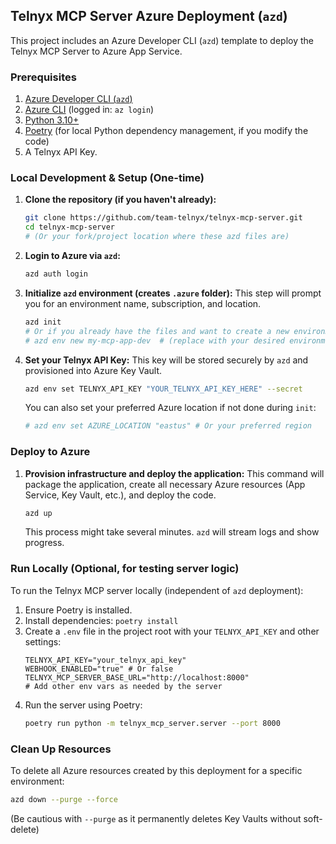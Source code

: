 ## Telnyx MCP Server Azure Deployment (`azd`)

This project includes an Azure Developer CLI (`azd`) template to deploy the Telnyx MCP Server to Azure App Service.

### Prerequisites

1.  [Azure Developer CLI (`azd`)](https://aka.ms/install-azd)
2.  [Azure CLI](https://docs.microsoft.com/cli/azure/install-azure-cli) (logged in: `az login`)
3.  [Python 3.10+](https://www.python.org/downloads/)
4.  [Poetry](https://python-poetry.org/docs/#installation) (for local Python dependency management, if you modify the code)
5.  A Telnyx API Key.

### Local Development & Setup (One-time)

1.  **Clone the repository (if you haven't already):**
    ```bash
    git clone https://github.com/team-telnyx/telnyx-mcp-server.git
    cd telnyx-mcp-server
    # (Or your fork/project location where these azd files are)
    ```

2.  **Login to Azure via `azd`:**
    ```bash
    azd auth login
    ```

3.  **Initialize `azd` environment (creates `.azure` folder):**
    This step will prompt you for an environment name, subscription, and location.
    ```bash
    azd init
    # Or if you already have the files and want to create a new environment:
    # azd env new my-mcp-app-dev  # (replace with your desired environment name)
    ```

4.  **Set your Telnyx API Key:**
    This key will be stored securely by `azd` and provisioned into Azure Key Vault.
    ```bash
    azd env set TELNYX_API_KEY "YOUR_TELNYX_API_KEY_HERE" --secret
    ```
    You can also set your preferred Azure location if not done during `init`:
    ```bash
    # azd env set AZURE_LOCATION "eastus" # Or your preferred region
    ```

### Deploy to Azure

1.  **Provision infrastructure and deploy the application:**
    This command will package the application, create all necessary Azure resources (App Service, Key Vault, etc.), and deploy the code.
    ```bash
    azd up
    ```
    This process might take several minutes. `azd` will stream logs and show progress.

### Run Locally (Optional, for testing server logic)

To run the Telnyx MCP server locally (independent of `azd` deployment):
1.  Ensure Poetry is installed.
2.  Install dependencies: `poetry install`
3.  Create a `.env` file in the project root with your `TELNYX_API_KEY` and other settings:
    ```env
    TELNYX_API_KEY="your_telnyx_api_key"
    WEBHOOK_ENABLED="true" # Or false
    TELNYX_MCP_SERVER_BASE_URL="http://localhost:8000"
    # Add other env vars as needed by the server
    ```
4.  Run the server using Poetry:
    ```bash
    poetry run python -m telnyx_mcp_server.server --port 8000
    ```

### Clean Up Resources

To delete all Azure resources created by this deployment for a specific environment:
```bash
azd down --purge --force
```
(Be cautious with `--purge` as it permanently deletes Key Vaults without soft-delete)